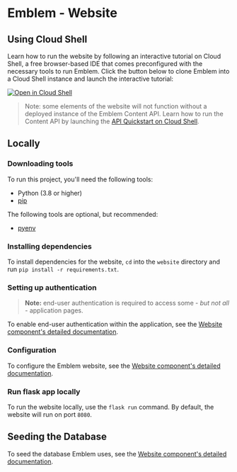 # Emblem - Website

## Using Cloud Shell

Learn how to run the website by following an interactive tutorial on Cloud Shell, a free browser-based IDE that comes preconfigured with the necessary tools to run Emblem. Click the button below to clone Emblem into a Cloud Shell instance and launch the interactive tutorial:

[![Open in Cloud Shell](https://gstatic.com/cloudssh/images/open-btn.svg)](https://ssh.cloud.google.com/cloudshell/editor?cloudshell_git_repo=https%3A%2F%2Fgithub.com%2FGoogleCloudPlatform%2Femblem&cloudshell_tutorial=docs%2Ftutorials%2Fwebsite-quickstart.md)

> Note: some elements of the website will not function without a deployed instance of the Emblem Content API. Learn how to run the Content API by launching the [API Quickstart on Cloud Shell](https://ssh.cloud.google.com/cloudshell/editor?cloudshell_git_repo=https%3A%2F%2Fgithub.com%2FGoogleCloudPlatform%2Femblem&cloudshell_tutorial=docs%2Ftutorials%2Fapi-quickstart.md).

## Locally

### Downloading tools
To run this project, you'll need the following tools:

* Python (3.8 or higher)
* [pip](https://pypi.org/project/pip/)

The following tools are optional, but recommended:

* [pyenv](https://github.com/pyenv/pyenv)

### Installing dependencies
To install dependencies for the website, `cd` into the `website` directory and
run `pip install -r requirements.txt`.

### Setting up authentication
>**Note:** end-user authentication is required to access some - _but not all_ - application pages.

To enable end-user authentication within the application, see the [Website component's detailed documentation](../docs/website.md#setting-up-authentication).

### Configuration
To configure the Emblem website, see the [Website component's detailed documentation](../docs/website.md#configuration).

### Run flask app locally

To run the website locally, use the `flask run` command. By default, the website will run on port `8080`.

## Seeding the Database

To seed the database Emblem uses, see the [Website component's detailed documentation](../docs/website.md#seeding-the-database).
